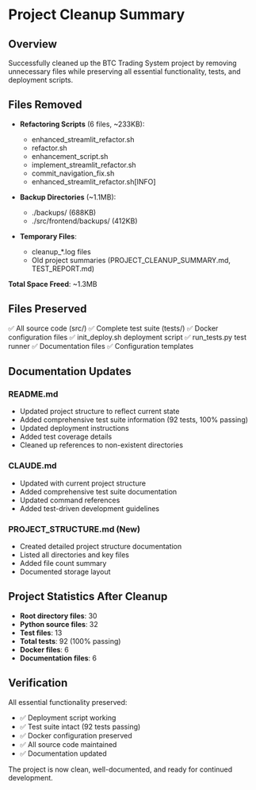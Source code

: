 # Project Cleanup Summary

## Overview
Successfully cleaned up the BTC Trading System project by removing unnecessary files while preserving all essential functionality, tests, and deployment scripts.

## Files Removed
- **Refactoring Scripts** (6 files, ~233KB):
  - enhanced_streamlit_refactor.sh
  - refactor.sh
  - enhancement_script.sh
  - implement_streamlit_refactor.sh
  - commit_navigation_fix.sh
  - enhanced_streamlit_refactor.sh[INFO]

- **Backup Directories** (~1.1MB):
  - ./backups/ (688KB)
  - ./src/frontend/backups/ (412KB)

- **Temporary Files**:
  - cleanup_*.log files
  - Old project summaries (PROJECT_CLEANUP_SUMMARY.md, TEST_REPORT.md)

**Total Space Freed**: ~1.3MB

## Files Preserved
✅ All source code (src/)
✅ Complete test suite (tests/)
✅ Docker configuration files
✅ init_deploy.sh deployment script
✅ run_tests.py test runner
✅ Documentation files
✅ Configuration templates

## Documentation Updates

### README.md
- Updated project structure to reflect current state
- Added comprehensive test suite information (92 tests, 100% passing)
- Updated deployment instructions
- Added test coverage details
- Cleaned up references to non-existent directories

### CLAUDE.md
- Updated with current project structure
- Added comprehensive test suite documentation
- Updated command references
- Added test-driven development guidelines

### PROJECT_STRUCTURE.md (New)
- Created detailed project structure documentation
- Listed all directories and key files
- Added file count summary
- Documented storage layout

## Project Statistics After Cleanup
- **Root directory files**: 30
- **Python source files**: 32
- **Test files**: 13
- **Total tests**: 92 (100% passing)
- **Docker files**: 6
- **Documentation files**: 6

## Verification
All essential functionality preserved:
- ✅ Deployment script working
- ✅ Test suite intact (92 tests passing)
- ✅ Docker configuration preserved
- ✅ All source code maintained
- ✅ Documentation updated

The project is now clean, well-documented, and ready for continued development.